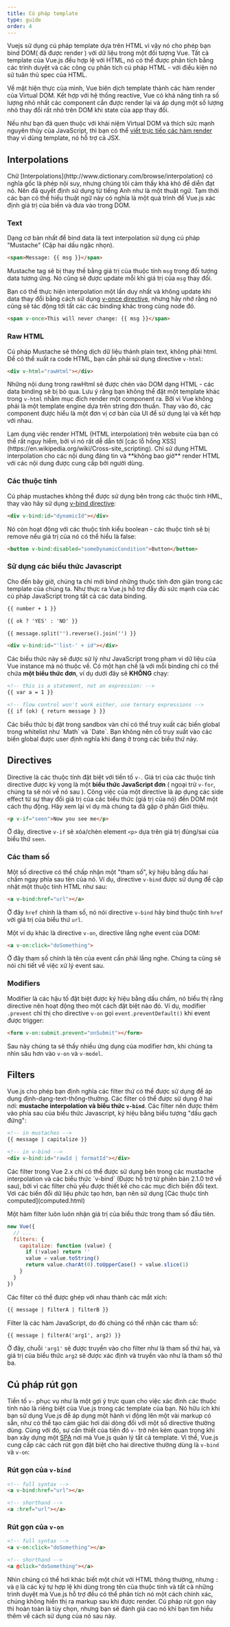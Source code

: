 ```yaml
---
title: Cú pháp template
type: guide
order: 4
---
```


Vuejs sử dụng cú pháp template dựa trên HTML vì vậy nó cho phép bạn bind DOM( đã được render ) với dữ liệu trong một đối tượng Vue. Tất cả template của Vue.js đều hợp lệ với HTML, nó có thể được phân tích bằng các trình duyệt và các công cụ phân tích cú pháp HTML - với điều kiện nó sử tuân thủ spec của HTML.

<span data-tooltip="Under the hood">Về mặt hiện thực của mình</span>, Vue biên dịch template thành các hàm render của Virtual DOM. Kết hợp với <span  data-tooltip="reactivity system">hệ thống reactive</span>, Vue có khả năng tính ra số lượng nhỏ nhất các component cần được render lại và áp dụng một số lượng nhỏ thay đổi rất nhỏ trên DOM khi state của app thay đổi.

Nếu như bạn đã quen thuộc với khái niệm Virtual DOM và thích sức mạnh <span  data-tooltip="the raw power of JavaScript">nguyên thủy</span> của JavaScript, thì bạn có thể [viết trực tiếp các hàm render](render-function.html) thay vì dùng template, nó hỗ trợ cả JSX.

## Interpolations

<p class="tip">Chữ [Interpolations](http://www.dictionary.com/browse/interpolation) có nghĩa gốc là phép nội suy, nhưng chúng tôi cảm thấy khá khó để diễn đạt nó. Nên đã quyết định sử dụng từ tiếng Anh như là một thuật ngữ. Tạm thời các bạn có thể hiểu thuật ngữ này có nghĩa là một quá trình để Vue.js xác định giá trị của biến và đưa vào trong DOM.</p>

### Text

Dạng cơ bản nhất để bind data là text interpolation sử dụng cú pháp "Mustache" (Cặp hai dấu ngặc nhọn).

``` html
<span>Message: {{ msg }}</span>
```

Mustache tag sẽ bị thay thế bằng giá trị của thuộc tính `msg` trong <span  data-tooltip="Đối tượng chứa thuộc tính msg.">đối tượng data</span> tương ứng. Nó cũng sẽ được update mỗi khi giá trị của `msg` thay đổi.

Bạn có thể thực hiện interpolation một lần duy nhất và không update khi data thay đổi bằng cách sử dụng [v-once directive](../api/#v-once), nhưng hãy nhớ rằng nó cũng sẽ tác động tới tất các các binding khác trong cùng node đó.

``` html
<span v-once>This will never change: {{ msg }}</span>
```

### Raw HTML

Cú pháp Mustache sẽ thông dịch dữ liệu thành <span  data-tooltip="Tất cả mọi thứ đều show ra thành text đọc được, code html cũng sẽ show ra thành text đọc được.">plain text</span>, không phải html. Để có thể xuất ra code HTML, bạn cần phải sử dụng directive `v-html`: 

``` html
<div v-html="rawHtml"></div>
```

Những nội dung trong rawHtml sẽ được chèn vào DOM dạng HTML - các data binding sẽ bị bỏ qua. Lưu ý rằng bạn không thể đặt một template khác trong `v-html` nhằm mục đích render một component ra. Bởi vì Vue không phải là một template engine dựa trên string đơn thuần. Thay vào đó, các component được hiểu là một đơn vị cơ bản của UI để sử dụng lại và kết hợp với nhau.

<p class="tip">Lạm dụng việc render HTML (HTML interpolation) trên website của bạn có thể rất nguy hiểm, bởi vì nó rất dễ dẫn tới [các lỗ hổng XSS](https://en.wikipedia.org/wiki/Cross-site_scripting). Chỉ sử dụng HTML interpolation cho các nội dung đáng tin và **không bao giờ** render HTML với các nội dung được cung cấp bởi người dùng.</p>

### Các thuộc tính

Cú pháp mustaches không thể được sử dụng bên trong các thuộc tính HML, thay vào hãy sử dụng [v-bind directive](../api/#v-bind):

``` html
<div v-bind:id="dynamicId"></div>
```

Nó còn hoạt động với các thuộc tính kiểu boolean - các thuộc tính sẽ bị remove nếu giá trị của nó có thể hiểu là <span  data-tooltip="Các giá trị được quy định là sai, ví dụ như: null, false, 0,...">false</span>:

``` html
<button v-bind:disabled="someDynamicCondition">Button</button>
```

### Sử dụng các biểu thức Javascript

Cho đến bây giờ, chúng ta chỉ mới bind những thuộc tính đơn giản trong các template của chúng ta. Như thực ra Vue.js hỗ trợ đầy đủ sức mạnh của các cú pháp JavaScript trong tất cả các <span data-tool-tip="Các kiểu binding dữ liệu">data binding</span>.

``` html
{{ number + 1 }}

{{ ok ? 'YES' : 'NO' }}

{{ message.split('').reverse().join('') }}

<div v-bind:id="'list-' + id"></div>
```

Các biểu thức này sẽ được sử lý như JavaScript trong <span  data-tooltip="data scope">phạm vi dữ liệu</span> của Vue instance mà nó thuộc về. Có một hạn chế là với mỗi binding chỉ có thể chứa **một biểu thức đơn**, ví dụ dưới đây sẽ **KHÔNG** chạy:

``` html
<!-- this is a statement, not an expression: -->
{{ var a = 1 }}

<!-- flow control won't work either, use ternary expressions -->
{{ if (ok) { return message } }}
```

<p class="tip">Các biểu thức bị đặt trong sandbox vàn chỉ có thể truy xuất các biến global trong whitelist như `Math` và `Date`. Bạn không nên cố truy xuất vào các biến global được <span  data-tooltip="user defined">user định nghĩa</span> khi đang ở trong các biểu thứ này.</p>

## Directives

Directive là các thuộc tính đặt biệt với tiền tố `v-`. Giá trị của các thuộc tính directive được kỳ vọng là một **biểu thức JavaScript đơn** ( ngoại trừ `v-for`, chúng ta sẽ nói về nó sau ). Công việc của một directive là áp dụng các <span  data-tooltip="Khi A thay đổi, kéo theo nhiều thứ khác thay đổi theo">side effect</span> từ sự thay đổi giá trị của các biểu thức (giá trị của nó) đến DOM một cách thụ động. Hãy xem lại ví dụ mà chúng ta đã gặp ở phần Giới thiệu. 

``` html
<p v-if="seen">Now you see me</p>
```

Ở dây, directive `v-if` sẽ xóa/chèn element `<p>` dựa trên giá trị đúng/sai của biểu thứ `seen`.

### Các tham số

Một số directive có thể chấp nhận một "tham số", ký hiệu bằng dấu hai chấm ngay phía sau tên của nó. Ví dụ, directive `v-bind` được sử dụng để cập nhật một thuộc tính HTML như sau:

``` html
<a v-bind:href="url"></a>
```

Ở đây `href` chính là tham số, nó nói directive `v-bind` hãy bind thuộc tính `href` với giá trị của biểu thứ `url`.

Một ví dụ khác là directive `v-on`, directive lắng nghe event của DOM:

``` html
<a v-on:click="doSomething">
```

Ở đây tham số chính là tên của event cần phải lắng nghe. Chúng ta cũng sẽ nói chi tiết về việc xử lý event sau. 

### Modifiers

Modifier là các hậu tố đặt biệt được ký hiệu bằng dấu chấm, nó biểu thị rằng directive nên hoạt động theo một cách đặt biệt nào đó. Ví dụ, modifier `.prevent` chỉ thị cho directive `v-on` gọi `event.preventDefault()` khi event được trigger: 

``` html
<form v-on:submit.prevent="onSubmit"></form>
```

Sau này chúng ta sẽ thấy nhiều ứng dụng của modifier hơn, khi chúng ta nhìn sâu hơn vào `v-on` và `v-model`.

## Filters

Vue.js cho phép bạn định nghĩa các filter thứ có thể được sử dụng để áp dụng định-dạng-text-thông-thường. Các filter có thể được sử dụng ở hai nơi: **mustache interpolation và biểu thức `v-bind`**. Các filter nên được thêm vào phía sau của biểu thức Javascript, ký hiệu bằng biểu tượng "dấu gạch đứng":

``` html
<!-- in mustaches -->
{{ message | capitalize }}

<!-- in v-bind -->
<div v-bind:id="rawId | formatId"></div>
```
<p class="tip">Các filter trong Vue 2.x chỉ có thể được sử dụng bên trong các mustache interpolation và các biểu thức `v-bind` (Được hỗ trợ từ phiên bản 2.1.0 trở về sau), bởi vì các filter chủ yếu được thiết kế cho các mục đích biến đổi text. Vơi các biến đổi dữ liệu phức tạo hơn, bạn nên sử dụng [Các thuộc tính computed](computed.html)</p>

Một hàm filter luôn luôn nhận giá trị của <span  data-tooltip="biểu thứ mà nó filter">biểu thức</span> trong tham số đầu tiên.

``` js
new Vue({
  // ...
  filters: {
    capitalize: function (value) {
      if (!value) return ''
      value = value.toString()
      return value.charAt(0).toUpperCase() + value.slice(1)
    }
  }
})
```

Các filter có thể được ghép với nhau thành các mắt xích:

``` html
{{ message | filterA | filterB }}
```

Filter là các hàm JavaScript, do đó chúng có thể nhận các tham số:

``` html
{{ message | filterA('arg1', arg2) }}
```

Ở đây, chuỗi `'arg1'` sẽ được truyền vào cho filter như là tham số thứ hai, và giá trị của biểu thức `arg2` sẽ được xác định và truyền vào như là tham số thứ ba.

## Cú pháp rút gọn

Tiền tố `v-` phục vụ như là một gợi ý trực quan cho việc xác định các thuộc tính nào là riêng biệt của Vue.js trong các template của bạn. Nó hữu ích khi bạn sử dụng Vue.js để áp dụng một <span  data-tooltip="Từ gốc: dynamic behavior. Có thể hiểu là khi bạn muốn dùng Vue.js để đưa một hiệu ứng, hành có nhiều thay đổi ở DOM vào một đoạn code có sẵn.">hành vi động</span> lên một vài <span  data-tooltip="Có thể trong markup đó có chứa một vài thuộc tính tùy biến khác của thư viện JavaScript khác hoặc là bạn tự code trong JavaScript, khi đó nó có thể làm bạn cảm thấy dễ nhầm lẫn giữa thuộc tính của bạn và thuộc tính của Vue.js, thậm chí là xung đột với nhau.">markup có sẵn</span>, như có thể tạo cảm giác hơi dài dòng đối với một số directive thường dùng. Cùng với đó, sự cần thiết của tiền đó `v-` trở nên kém quan trọng khi bạn xây dựng một [SPA](https://en.wikipedia.org/wiki/Single-page_application) nơi mà Vue.js quản lý tất cả template. Vì thế, Vue.js cung cấp các cách rút gọn đặt biệt cho hai directive thường dùng là `v-bind` và `v-on`:

### Rút gọn của `v-bind`

``` html
<!-- full syntax -->
<a v-bind:href="url"></a>

<!-- shorthand -->
<a :href="url"></a>
```


### Rút gọn của `v-on`

``` html
<!-- full syntax -->
<a v-on:click="doSomething"></a>

<!-- shorthand -->
<a @click="doSomething"></a>
```

Nhìn chúng có thể hơi khác biết một chút với HTML thông thường, nhưng `:` và `@` là các ký tự hợp lệ khi dùng trong tên của thuộc tính và tất cả những trình duyệt mà Vue.js hỗ trợ đều có thể phân tích nó một cách chính xác, chúng không hiển thị ra markup sau khi được render. Cú pháp rút gọn này thì hoàn toàn là tùy chọn, nhưng bạn sẽ đánh giá cao nó khi bạn tìm hiểu thêm về cách sử dụng của nó sau này. 
